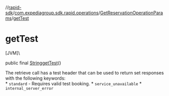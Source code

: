 //[rapid-sdk](../../../index.md)/[com.expediagroup.sdk.rapid.operations](../index.md)/[GetReservationOperationParams](index.md)/[getTest](get-test.md)

# getTest

[JVM]\

public final [String](https://docs.oracle.com/javase/8/docs/api/java/lang/String.html)[getTest](get-test.md)()

The retrieve call has a test header that can be used to return set responses with the following keywords:<br> * `standard` - Requires valid test booking. * `service_unavailable` * `internal_server_error`
